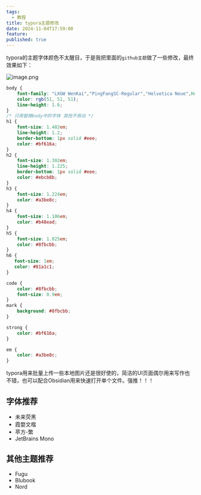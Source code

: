 ```yaml
---
tags:
  - 教程
title: typora主题修改
date: 2024-11-04T17:59:00
feature: 
published: true
---
```

typora的主题字体颜色不太醒目，于是我把里面的`github主题`做了一些修改，最终效果如下：

<!--more-->

![image.png](https://s1.vika.cn/space/2024/11/04/631e7f0c2d6b4957a07c20055ca81edf)

```css
body {
    font-family: "LXGW WenKai","PingFangSC-Regular","Helvetica Neue",Helvetica,Arial,sans-serif;
    color: rgb(51, 51, 51);
    line-height: 1.6;
}
/* 只用替换body中的字体 其他不用动 */
h1 {
    font-size: 1.402em;
    line-height: 1.2;
    border-bottom: 1px solid #eee;
    color: #bf616a;
}
h2 {
    font-size: 1.302em;
    line-height: 1.225;
    border-bottom: 1px solid #eee;
    color: #ebcb8b;
}
h3 {
    font-size: 1.224em;
    color: #a3be8c;
}
h4 {
    font-size: 1.106em;
    color: #b48ead;
}
h5 {
    font-size: 1.025em;
    color: #8fbcbb;
}
h6 {
   font-size: 1em;
   color: #81a1c1;
}

code {
    color: #8fbcbb;
    font-size: 0.9em;
}
mark {
    background: #8fbcbb;
}

strong {
    color: #bf616a;
}

em {
    color: #a3be8c;
}

```
typora用来批量上传一些本地图片还是很好使的，简洁的UI页面偶尔用来写作也不错，也可以配合Obsidian用来快速打开单个文件。强推！！！

## 字体推荐
- 未来荧黑
- 霞婺文楷
- 苹方-繁
- JetBrains Mono

## 其他主题推荐
- Fugu
- Blubook
- Nord
